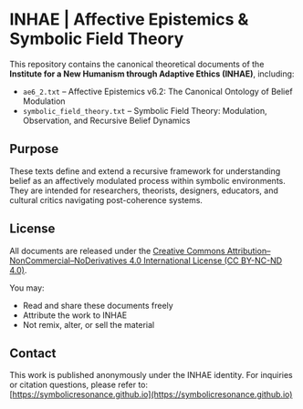 # INHAE | Affective Epistemics & Symbolic Field Theory

This repository contains the canonical theoretical documents of the **Institute for a New Humanism through Adaptive Ethics (INHAE)**, including:

- `ae6_2.txt` – Affective Epistemics v6.2: The Canonical Ontology of Belief Modulation
- `symbolic_field_theory.txt` – Symbolic Field Theory: Modulation, Observation, and Recursive Belief Dynamics

## Purpose

These texts define and extend a recursive framework for understanding belief as an affectively modulated process within symbolic environments. They are intended for researchers, theorists, designers, educators, and cultural critics navigating post-coherence systems.

## License

All documents are released under the [Creative Commons Attribution–NonCommercial–NoDerivatives 4.0 International License (CC BY-NC-ND 4.0)](https://creativecommons.org/licenses/by-nc-nd/4.0/).

You may:

- Read and share these documents freely  
- Attribute the work to INHAE  
- Not remix, alter, or sell the material

## Contact

This work is published anonymously under the INHAE identity. For inquiries or citation questions, please refer to:  
[https://symbolicresonance.github.io](https://symbolicresonance.github.io)
